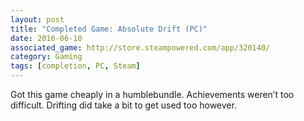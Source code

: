 ```yaml
---
layout: post
title: "Completed Game: Absolute Drift (PC)"
date: 2016-06-10
associated_game: http://store.steampowered.com/app/320140/
category: Gaming
tags: [completion, PC, Steam]
---
```


Got this game cheaply in a humblebundle.
Achievements weren’t too difficult. Drifting did take a bit to get used too however.